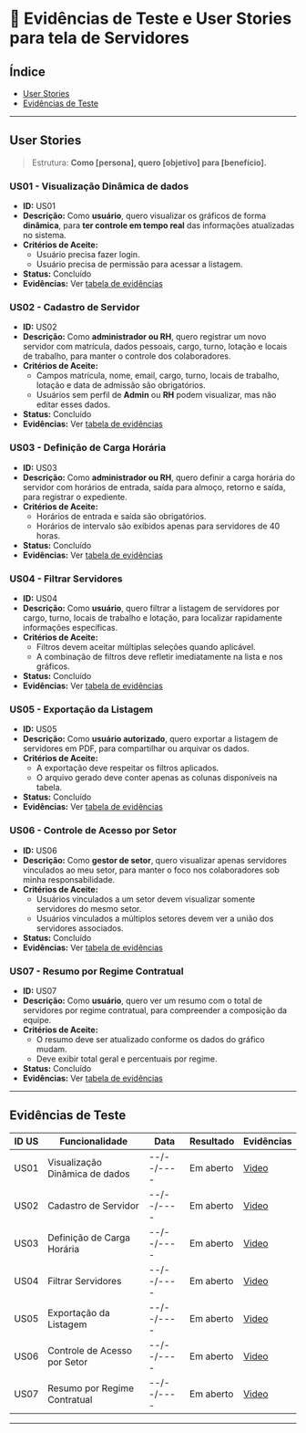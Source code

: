 
# 📌 Evidências de Teste e User Stories para tela de Servidores

## Índice
- [User Stories](#user-stories)
- [Evidências de Teste](#evidências-de-teste)

---

## User Stories

> Estrutura: **Como [persona], quero [objetivo] para [benefício].**


### US01 - Visualização Dinâmica de dados
- **ID:** US01
- **Descrição:** Como **usuário**, quero visualizar os gráficos de forma **dinâmica**, para **ter controle em tempo real** das informações atualizadas no sistema.
- **Critérios de Aceite:**
  - Usuário precisa fazer login.
  - Usuário precisa de permissão para acessar a listagem.
- **Status:** Concluído
- **Evidências:** Ver [tabela de evidências](#evidências-de-teste)

### US02 - Cadastro de Servidor
- **ID:** US02  
- **Descrição:** Como **administrador ou RH**, quero registrar um novo servidor com matrícula, dados pessoais, cargo, turno, lotação e locais de trabalho, para manter o controle dos colaboradores.  
- **Critérios de Aceite:**  
  - Campos matrícula, nome, email, cargo, turno, locais de trabalho, lotação e data de admissão são obrigatórios.  
  - Usuários sem perfil de **Admin** ou **RH** podem visualizar, mas não editar esses dados.  
- **Status:** Concluído  
- **Evidências:** Ver [tabela de evidências](#evidências-de-teste)

### US03 - Definição de Carga Horária
- **ID:** US03  
- **Descrição:** Como **administrador ou RH**, quero definir a carga horária do servidor com horários de entrada, saída para almoço, retorno e saída, para registrar o expediente.  
- **Critérios de Aceite:**  
  - Horários de entrada e saída são obrigatórios.  
  - Horários de intervalo são exibidos apenas para servidores de 40 horas.  
- **Status:** Concluído  
- **Evidências:** Ver [tabela de evidências](#evidências-de-teste)

### US04 - Filtrar Servidores
- **ID:** US04  
- **Descrição:** Como **usuário**, quero filtrar a listagem de servidores por cargo, turno, locais de trabalho e lotação, para localizar rapidamente informações específicas.  
- **Critérios de Aceite:**  
  - Filtros devem aceitar múltiplas seleções quando aplicável.  
  - A combinação de filtros deve refletir imediatamente na lista e nos gráficos.  
- **Status:** Concluído  
- **Evidências:** Ver [tabela de evidências](#evidências-de-teste)

### US05 - Exportação da Listagem
- **ID:** US05  
- **Descrição:** Como **usuário autorizado**, quero exportar a listagem de servidores em PDF, para compartilhar ou arquivar os dados.  
- **Critérios de Aceite:**  
  - A exportação deve respeitar os filtros aplicados.  
  - O arquivo gerado deve conter apenas as colunas disponíveis na tabela.  
- **Status:** Concluído  
- **Evidências:** Ver [tabela de evidências](#evidências-de-teste)

### US06 - Controle de Acesso por Setor
- **ID:** US06  
- **Descrição:** Como **gestor de setor**, quero visualizar apenas servidores vinculados ao meu setor, para manter o foco nos colaboradores sob minha responsabilidade.  
- **Critérios de Aceite:**  
  - Usuários vinculados a um setor devem visualizar somente servidores do mesmo setor.  
  - Usuários vinculados a múltiplos setores devem ver a união dos servidores associados.  
- **Status:** Concluído  
- **Evidências:** Ver [tabela de evidências](#evidências-de-teste)

### US07 - Resumo por Regime Contratual
- **ID:** US07  
- **Descrição:** Como **usuário**, quero ver um resumo com o total de servidores por regime contratual, para compreender a composição da equipe.  
- **Critérios de Aceite:**  
  - O resumo deve ser atualizado conforme os dados do gráfico mudam.  
  - Deve exibir total geral e percentuais por regime.  
- **Status:** Concluído  
- **Evidências:** Ver [tabela de evidências](#evidências-de-teste)

---

## Evidências de Teste

| ID US | Funcionalidade                      | Data       | Resultado  | Evidências |
|-------|------------------------------------|------------|------------|------------|
| US01  | Visualização Dinâmica de dados     | --/--/---- | Em aberto  | [Video]() |
| US02  | Cadastro de Servidor               | --/--/---- | Em aberto  | [Video]() |
| US03  | Definição de Carga Horária         | --/--/---- | Em aberto  | [Video]() |
| US04  | Filtrar Servidores                 | --/--/---- | Em aberto  | [Video]() |
| US05  | Exportação da Listagem             | --/--/---- | Em aberto  | [Video]() |
| US06  | Controle de Acesso por Setor       | --/--/---- | Em aberto  | [Video]() |
| US07  | Resumo por Regime Contratual       | --/--/---- | Em aberto  | [Video]() |

---
